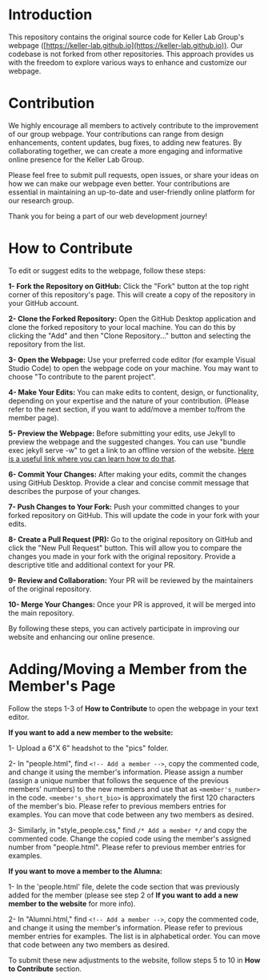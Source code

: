 
# Introduction

This repository contains the original source code for Keller Lab Group's webpage ([https://keller-lab.github.io](https://keller-lab.github.io)). Our codebase is not forked from other repositories. This approach provides us with the freedom to explore various ways to enhance and customize our webpage.

# Contribution

We highly encourage all members to actively contribute to the improvement of our group webpage. Your contributions can range from design enhancements, content updates, bug fixes, to adding new features. By collaborating together, we can create a more engaging and informative online presence for the Keller Lab Group.

Please feel free to submit pull requests, open issues, or share your ideas on how we can make our webpage even better. Your contributions are essential in maintaining an up-to-date and user-friendly online platform for our research group.

Thank you for being a part of our web development journey!

# How to Contribute

To edit or suggest edits to the webpage, follow these steps:

**1- Fork the Repository on GitHub:** Click the "Fork" button at the top right corner of this repository's page. This will create a copy of the repository in your GitHub account.

**2- Clone the Forked Repository:** Open the GitHub Desktop application and clone the forked repository to your local machine. You can do this by clicking the "Add" and then "Clone Repository..." button and selecting the repository from the list.

**3- Open the Webpage:** Use your preferred code editor (for example Visual Studio Code) to open the webpage code on your machine. You may want to choose "To contribute to the parent project".

**4- Make Your Edits:** You can make edits to content, design, or functionality, depending on your expertise and the nature of your contribution. (Please refer to the next section, if you want to add/move a member to/from the member page).

**5- Preview the Webpage:** Before submitting your edits, use Jekyll to preview the webpage and the suggested changes. You can use "bundle exec jekyll serve -w" to get a link to an offline version of the website. [Here is a useful link where you can learn how to do that](https://www.youtube.com/watch?v=EdFdxfIuEZk).

**6- Commit Your Changes:** After making your edits, commit the changes using GitHub Desktop. Provide a clear and concise commit message that describes the purpose of your changes.

**7- Push Changes to Your Fork:** Push your committed changes to your forked repository on GitHub. This will update the code in your fork with your edits.

**8- Create a Pull Request (PR):** Go to the original repository on GitHub and click the "New Pull Request" button. This will allow you to compare the changes you made in your fork with the original repository. Provide a descriptive title and additional context for your PR.

**9- Review and Collaboration:** Your PR will be reviewed by the maintainers of the original repository. 

**10- Merge Your Changes:** Once your PR is approved, it will be merged into the main repository. 

By following these steps, you can actively participate in improving our website and enhancing our online presence.



# Adding/Moving a Member from the Member's Page

Follow the steps 1-3 of **How to Contribute** to open the webpage in your text editor.

**If you want to add a new member to the website:**

1- Upload a 6"X 6" headshot to the "pics" folder.

2- In "people.html", find `<!-- Add a member -->`, copy the commented code, and change it using the member's information. Please assign a number (assign a unique number that follows the sequence of the previous members' numbers) to the new members and use that as `<member's_number>` in the code. `<member's_short_bio>` is approximately the first 120 characters of the member's bio. Please refer to previous members entries for examples. You can move that code between any two members as desired.

3- Similarly, in "style_people.css," find `/* Add a member */` and copy the commented code. Change the copied code using the member's assigned number from "people.html". Please refer to previous member entries for examples.

**If you want to move a member to the Alumna:**

1- In the 'people.html' file, delete the code section that was previously added for the member (please see step 2 of **If you want to add a new member to the website** for more info).

2- In "Alumni.html," find `<!-- Add a member -->`, copy the commented code, and change it using the member's information. Please refer to previous member entries for examples. The list is in alphabetical order. You can move that code between any two members as desired.

To submit these new adjustments to the website, follow steps 5 to 10 in **How to Contribute** section.
